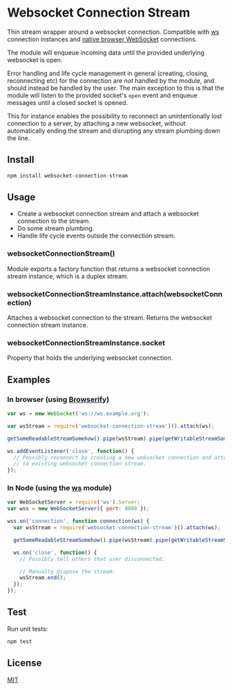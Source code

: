 # Websocket Connection Stream

Thin stream wrapper around a websocket connection. Compatible with
[ws](https://github.com/websockets/ws) connection instances and
[native browser WebSocket](https://developer.mozilla.org/en-US/docs/Web/API/WebSocket)
connections.

The module will enqueue incoming data until the provided underlying websocket is
open.

Error handling and life cycle management in general (creating, closing,
reconnecting etc) for the connection are _not_ handled by the module, and should
instead be handled by the user. The main exception to this is that the module
will listen to the provided socket's `open` event and enqueue messages until a
closed socket is opened.

This for instance enables the possibility to reconnect an unintentionally lost
connection to a server, by attaching a new websocket, without automatically
ending the stream and disrupting any stream plumbing down the line.

## Install

```js
npm install websocket-connection-stream
```

## Usage

* Create a websocket connection stream and attach a websocket connection to the
stream.
* Do some stream plumbing.
* Handle life cycle events outside the connection stream.

### websocketConnectionStream()

Module exports a factory function that returns a websocket connection stream
instance, which is a duplex stream.

### websocketConnectionStreamInstance.attach(websocketConnection)

Attaches a websocket connection to the stream. Returns the websocket connection
stream instance.

### websocketConnectionStreamInstance.socket

Property that holds the underlying websocket connection.

## Examples

### In browser (using [Browserify](https://github.com/substack/node-browserify))

```js
var ws = new WebSocket('ws://ws.example.org');

var wsStream = require('websocket-connection-stream')().attach(ws);

getSomeReadableStreamSomehow().pipe(wsStream).pipe(getWritableStreamSomehow());

ws.addEventListener('close', function() {
  // Possibly reconnect by creating a new websocket connection and attaching it
  // to existing websocket connection stream.
});
```

### In Node (using the [ws](https://github.com/websockets/ws) module)

```js
var WebSocketServer = require('ws').Server;
var wss = new WebSocketServer({ port: 8080 });

wss.on('connection', function connection(ws) {
  var wsStream = require('websocket-connection-stream')().attach(ws);

  getSomeReadableStreamSomehow().pipe(wsStream).pipe(getWritableStreamSomehow());

  ws.on('close', function() {
    // Possibly tell others that user disconnected.

    // Manually dispose the stream.
    wsStream.end();
  });
});
```

## Test

Run unit tests:

```js
npm test
```

## License

[MIT](LICENSE)




